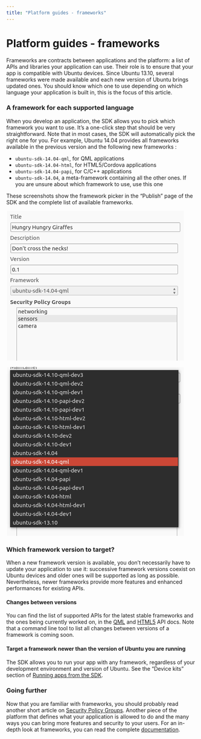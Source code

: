 ```yaml
---
title: "Platform guides - frameworks"
---
```


# Platform guides - frameworks


Frameworks are contracts between applications and the platform: a list of APIs
and libraries your application can use. Their role is to ensure that your app
is compatible with Ubuntu devices. Since Ubuntu 13.10, several frameworks were
made available and each new version of Ubuntu brings updated ones. You should
know which one to use depending on which language your application is built
in, this is the focus of this article.

### A framework for each supported language

When you develop an application, the SDK allows you to pick which framework
you want to use. It’s a one-click step that should be very straightforward.
Note that in most cases, the SDK will automatically pick the right one for
you. For example, Ubuntu 14.04 provides all frameworks available in the
previous version and the following new frameworks :

  * `ubuntu-sdk-14.04-qml`, for QML applications
  * `ubuntu-sdk-14.04-html`, for HTML5/Cordova applications
  * `ubuntu-sdk-14.04-papi`, for C/C++ applications
  * `ubuntu-sdk-14.04`, a meta-framework containing all the other ones. If you are unsure about which framework to use, use this one

These screenshots show the framework picker in the “Publish” page of the SDK
and the complete list of available frameworks.

![](../../../media/pick_framework_sdk.png)

![](../../../media/pick_framework_list_sdk.png)

### Which framework version to target?

When a new framework version is available, you don’t necessarily have to
update your application to use it: successive framework versions coexist on
Ubuntu devices and older ones will be supported as long as possible.
Nevertheless, newer frameworks provide more features and enhanced performances
for existing APIs.

#### **Changes between versions**

You can find the list of supported APIs for the latest stable frameworks and
the ones being currently worked on, in the [QML](../../apps/qml/index.html) and
[HTML5](../../apps/html-5/index.html) API docs. Note that a command line tool to
list all changes between versions of a framework is coming soon.

#### **Target a framework newer than the version of Ubuntu you are running**

The SDK allows you to run your app with any framework, regardless of your
development environment and version of Ubuntu. See the “Device kits” section
of [Running apps from the SDK](../../apps/sdk/tutorials-running-apps-from-the-sdk.html).

### Going further

Now that you are familiar with frameworks, you should probably read another
short article on [Security Policy Groups](https://developer.ubuntu.com/en/publish/security-policy-groups/). Another piece of the platform that defines what your application is
allowed to do and the many ways you can bring more features and security to
your users. For an in-depth look at frameworks, you can read the complete
[documentation](https://wiki.ubuntu.com/Click/Frameworks).
